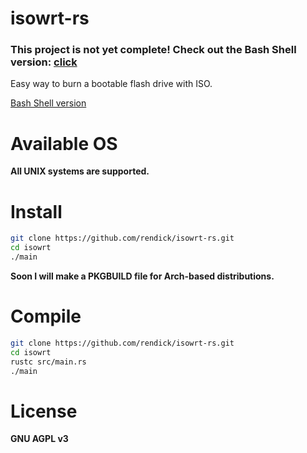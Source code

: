 # isowrt-rs

### This project is not yet complete! Check out the Bash Shell version: [click](https://github.com/rendick/isowrt)

Easy way to burn a bootable flash drive with ISO.

[Bash Shell version](https://github.com/rendick/isowrt)

# Available OS

**All UNIX systems are supported.**

# Install

```bash
git clone https://github.com/rendick/isowrt-rs.git
cd isowrt
./main
```

**Soon I will make a PKGBUILD file for Arch-based distributions.**

# Compile 

```bash
git clone https://github.com/rendick/isowrt-rs.git
cd isowrt
rustc src/main.rs
./main
```

# License

**GNU AGPL v3**

